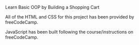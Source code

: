 Learn Basic OOP by Building a Shopping Cart

All of the HTML and CSS for this project has been provided by freeCodeCamp.

JavaScript has been built following the course/instructions on freeCodeCamp.